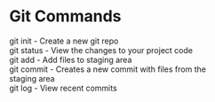 # Git Commands

git init - Create a new git repo <br />
git status - View the changes to your project code <br />
git add - Add files to staging area <br />
git commit - Creates a new commit with files from the <br /> staging area <br />
git log - View recent commits <br />
